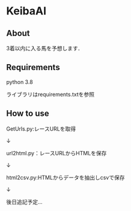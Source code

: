 # KeibaAI

## About
3着以内に入る馬を予想します．

## Requirements
python 3.8

ライブラリはrequirements.txtを参照

## How to use
GetUrls.py:レースURLを取得

↓

url2html.py：レースURLからHTMLを保存

↓

html2csv.py:HTMLからデータを抽出しcsvで保存

↓

後日追記予定...
